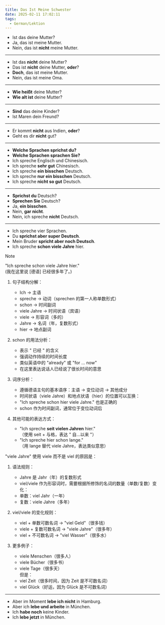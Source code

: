 ```yaml
---
title: Das Ist Meine Schwester
date: 2025-02-11 17:02:11
tags: 
  - German/Lektion
---
```

- Ist das deine Mutter?
- Ja, das ist meine Mutter.
- Nein, das ist **nicht** meine Mutter.
---
- Ist das **nicht** deine Mutter?
- Das ist **nicht** deine Mutter, **oder**?
- **Doch**, das ist meine Mutter.
- Nein, das ist meine Oma.
---
- **Wie heißt** deine Mutter?
- **Wie alt ist** deine Mutter?
---
- **Sind** das deine Kinder?
- Ist Maren dein Freund?
---
- Er kommt **nicht** aus Indien, **oder**?
- Geht es dir **nicht** gut?
---
- **Welche Sprachen sprichst du?**
- **Welche Sprachen sprachen Sie?**
- Ich spreche Englisch und Chinesisch.
- Ich spreche **sehr gut** Chinesisch.
- Ich spreche **ein bisschen** Deutsch.
- Ich spreche **nur ein bisschen** Deutsch.
- Ich spreche **nicht so gut** Deutsch.
---
- **Sprichst du** Deutsch?
- **Sprechen Sie** Deutsch?
- Ja, **ein bisschen**.
- Nein, **gar nicht**.
- Nein, ich spreche **nicht** Deutsch.
---
- Ich spreche vier Sprachen.
- Du **sprichst aber super Deutsch**.
- Mein Bruder **spricht aber noch Deutsch**.
- Ich spreche **schon viele Jahre** hier.

> [!NOTE]
>
> "Ich spreche schon viele Jahre hier."  
> (我在这里说 [德语] 已经很多年了。)
>
> 1. 句子结构分解：
>    - Ich → 主语
>    - spreche → 动词（sprechen 的第一人称单数形式）
>    - schon → 时间副词
>    - viele Jahre → 时间状语（宾语）
> 	 - viele → 形容词（多的）
> 	 - Jahre → 名词（年，复数形式）
>    - hier → 地点副词
>
> 2. schon 的用法分析：
>    - 表示 " 已经 " 的含义
>    - 强调动作持续的时间长度
>    - 类似英语中的 "already" 或 "for … now"
>    - 在这里表达说话人已经说了很长时间的意思
>
> 3. 词序分析：
>    - 遵循德语主句的基本语序：主语 → 变位动词 → 其他成分
>    - 时间状语（viele Jahre）和地点状语（hier）的位置可以互换：
> 	 - "Ich spreche schon hier viele Jahre." 也是正确的
>    - schon 作为时间副词，通常位于变位动词后
>
> 4. 其他可能的表达方式：
>    - "Ich spreche **seit vielen Jahren** hier."  
> （使用 seit + 与格，表达 " 自…以来 "）
>    - "Ich spreche hier schon lange."  
> （用 lange 替代 viele Jahre，表达类似意思）
>
> "viele Jahre" 使用 viele 而不是 viel 的原因是：
>
> 1. 语法规则：
>    - Jahre 是 Jahr（年）的复数形式
>    - viel/viele 作为形容词时，需要根据所修饰的名词的数量（单数/复数）变化：
> 	 - 单数：viel Jahr（一年）
> 	 - 复数：viele Jahre（多年）
>
> 2. viel/viele 的变化规则：
>    - viel + 单数可数名词 → "viel Geld"（很多钱）
>    - viele + 复数可数名词 → "viele Jahre"（很多年）
>    - viel + 不可数名词 → "viel Wasser"（很多水）
>
> 3. 更多例子：
>    - viele Menschen（很多人）
>    - viele Bücher（很多书）
>    - viele Tage（很多天）  
> 但是：
>    - viel Zeit（很多时间，因为 Zeit 是不可数名词）
>    - viel Glück（好运，因为 Glück 是不可数名词）

---
- Aber im Moment **lebe ich nicht** in Hamburg.
- Aber ich **lebe und arbeite** in München.
- Ich **habe noch** keine Kinder.
- Ich **lebe jetzt** in München.
